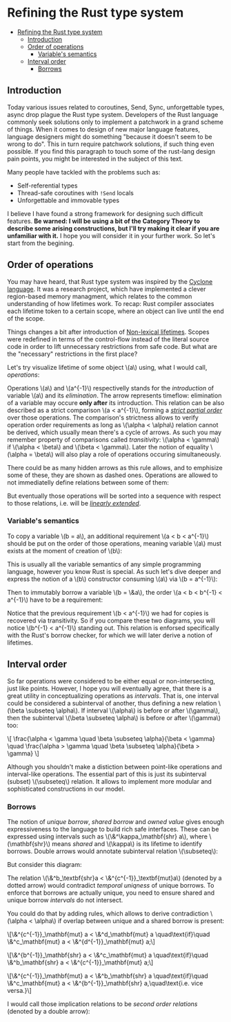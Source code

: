 <link rel="stylesheet" type="text/css" href="http://tikzjax.com/v1/fonts.css">
<script src="https://tikzjax.com/v1/tikzjax.js"></script>

<script type="text/javascript">
  window.addEventListener("load", () => {
    const embeds = new Set(document.querySelectorAll("div.tikz-embed").values().map(el => { return { element: el, fixed: false }; }));
    const bg_re = /#fff/gi;
    const fg_re = /#000/gi;
    const scale = 1.5;
    let fix_interval;
    fix_interval = window.setInterval(() => {
      let fixed_count = 0;
      for (const embed of embeds) {
        if (embed.fixed) {
          fixed_count += 1;
          continue;
        }

        const flex_div = embed.element.children[0];
        const page_div = flex_div?.children[0];
        if (page_div != null) {
          if (page_div.classList[0] !== "page") {
            console.error("Page div not found for", page_div);
          } else {
            page_div.classList = [];
            const svg = page_div.children[0];
            const new_width = (scale * parseFloat(flex_div.style.width)) + "pt";
            const new_height = (scale * parseFloat(flex_div.style.height)) + "pt";

            svg.width.baseVal.valueAsString = new_width;
            svg.height.baseVal.valueAsString = new_height;
            flex_div.style.width = "100%";
            flex_div.style.height = new_height;
            flex_div.style.justifyContent = "center";
            // flex_div.style.alignItems = "center";
            page_div.style.width = new_width;

            page_div.innerHTML = page_div.innerHTML
              .replaceAll(bg_re, "var(--bg)")
              .replaceAll(fg_re, "var(--fg)");

            embed.fixed = true;
            fixed_count += 1;
          }
        }
      }
      if (fixed_count == embeds.size) {
        window.clearInterval(fix_interval);
      }
    }, 1000);
  });
</script>

<style>
  div.mdbook-graphviz-output {
    text-align: center;
  }
</style>

# Refining the Rust type system

<!--toc:start-->
- [Refining the Rust type system](#refining-the-rust-type-system)
  - [Introduction](#introduction)
  - [Order of operations](#order-of-operations)
    - [Variable's semantics](#variables-semantics)
  - [Interval order](#interval-order)
    - [Borrows](#borrows)
<!--toc:end-->

## Introduction

Today various issues related to coroutines, Send, Sync, unforgettable types, async drop plague the Rust type system.
Developers of the Rust language commonly seek solutions only to implement a patchwork in a grand scheme of things.
When it comes to design of new major language features, language designers might do something "because it doesn't seem to be wrong to do".
This in turn require patchwork solutions, if such thing even possible.
If you find this paragraph to touch some of the rust-lang design pain points, you might be interested in the subject of this text.

Many people have tackled with the problems such as:

- Self-referential types
- Thread-safe coroutines with `!Send` locals
- Unforgettable and immovable types

I believe I have found a strong framework for designing such difficult features.
**Be warned: I will be using a bit of the Category Theory to describe some arising constructions, but I'll try making it clear if you are unfamiliar with it.**
I hope you will consider it in your further work.
So let's start from the begining.

## Order of operations

You may have heard, that Rust type system was inspired by the [Cyclone language].
It was a research project, which have implemented a clever region-based memory managment, which relates to the common understanding of how lifetimes work.
To recap: Rust compiler associates each lifetime token to a certain scope, where an object can live until the end of the scope.

Things changes a bit after introduction of [Non-lexical lifetimes].
Scopes were redefined in terms of the control-flow instead of the literal source code in order to lift unnecessary restrictions from safe code.
But what are the "necessary" restrictions in the first place?

Let's try visualize lifetime of some object \\(a\\) using, what I would call, *operations*:

<div class="tikz-embed">
<script type="text/tikz">
  \begin{tikzcd}
    a \arrow[r] & a^{-1}
  \end{tikzcd}
</script>
</div>

Operations \\(a\\) and \\(a^{-1}\\) respectivelly stands for the *introduction* of variable \\(a\\) and its *elimination*.
The arrow represents timeflow: elimination of a variable may occure **only after** its introduction.
This relation can be also described as a strict comparison \\(a < a^{-1}\\), forming a *[strict partial order]* over those operations.
The comparison's strictness allows to verify operation order requirements as long as \\(\alpha < \alpha\\) relation cannot be derived, which usually mean there's a cycle of arrows.
As such you may remember property of comparisons called *transitivity*: \\(\alpha < \gamma\\) if \\(\alpha < \beta\\) and \\(\beta < \gamma\\).
Later the notion of equality \\(\alpha = \beta\\) will also play a role of operations occuring simultaneously.

There could be as many hidden arrows as this rule allows, and to emphisize some of these, they are shown as dashed ones.
Operations are allowed to not immediatelly define relations between some of them:

<div class="tikz-embed">
<script type="text/tikz">
  \begin{tikzcd}
  \alpha \arrow[r] \arrow[d] & \beta \arrow[d] \\
  \gamma \arrow[r]           & \delta
  \end{tikzcd}
</script>
</div>

But eventually those operations will be sorted into a sequence with respect to those relations, i.e. will be *[linearly extended]*.

### Variable's semantics

To copy a variable \\(b = a\\), an additional requirement \\(a < b < a^{-1}\\) should be put on the order of those operations,
meaning variable \\(a\\) must exists at the moment of creation of \\(b\\):

<div class="tikz-embed">
<script type="text/tikz">
  \begin{tikzcd}
    a \arrow[d] \arrow[r]  & a^{-1} \\
    b \arrow[r] \arrow[ru] & b^{-1}
  \end{tikzcd}
</script>
</div>

This is usually all the variable semantics of any simple programming language, however you know Rust is special.
As such let's dive deeper and  express the notion of a \\(b\\) constructor consuming \\(a\\) via \\(b = a^{-1}\\):

<div class="tikz-embed">
<script type="text/tikz">
  \begin{tikzcd}
    a \arrow[d, dashed] \arrow[r] & a^{-1} \arrow[d, dashed] \\
    b \arrow[r] \arrow[ru, equal] & b^{-1}
  \end{tikzcd}
</script>
</div>

Then to immutably borrow a variable \\(b = \\&a\\), the order \\(a < b < b^{-1} < a^{-1}\\) have to be a requirement:

<div class="tikz-embed">
<script type="text/tikz">
  \begin{tikzcd}
    a \arrow[d] \arrow[r]          & a^{-1} \\
    b \arrow[r] \arrow[ru, dashed] & b^{-1} \arrow[u]
  \end{tikzcd}
</script>
</div>

Notice that the previous requirement \\(b < a^{-1}\\) we had for copies is recovered via transitivity.
So if you compare these two diagrams, you will notice \\(b^{-1} < a^{-1}\\) standing out.
This relation is enforsed specifically with the Rust's borrow checker, for which we will later derive a notion of lifetimes.

## Interval order

So far operations were considered to be either equal or non-intersecting, just like points.
However, I hope you will eventually agree, that there is a great utility in conceptualizing operations as *intervals*.
That is, one interval could be considered a subinterval of another, thus defining a new relation \\(\beta \subseteq \alpha\\).
If interval \\(\alpha\\) is before or after \\(\gamma\\), then the subinterval \\(\beta \subseteq \alpha\\) is before or after \\(\gamma\\) too:

\\[
\frac{\alpha < \gamma \quad \beta \subseteq \alpha}{\beta < \gamma}
\quad
\frac{\alpha > \gamma \quad \beta \subseteq \alpha}{\beta > \gamma}
\\]

Although you shouldn't make a distiction between point-like operations and interval-like operations.
The essential part of this is just its subinterval (subset) \\(\subseteq\\) relation.
It allows to implement more modular and sophisticated constructions in our model.

### Borrows

The notion of *unique borrow*, *shared borrow* and *owned value* gives enough expressiveness to the language to build rich safe interfaces.
These can be expressed using intervals such as \\(\\&^\kappa_\mathbf{shr} a\\), where \\(\mathbf{shr}\\) means *shared* and \\(\kappa\\) is its lifetime to identify borrows.
Double arrows would annotate subinterval relation \\(\subseteq\\):

<div class="tikz-embed">
<script type="text/tikz">
\begin{tikzcd}[column sep=small]
a \arrow[r] \arrow[d, dashed] & \&^\kappa_\mathbf{shr} a \arrow[r] \arrow[ld, Rightarrow] \arrow[rd, Rightarrow] & a^{-1}                   \\
b \arrow[rr]                  &                                                                             & b^{-1} \arrow[u, dashed]
\end{tikzcd}
</script>
</div>

But consider this diagram:

<div class="tikz-embed">
<script type="text/tikz">
\begin{tikzcd}
                        & \&^c_\mathbf{mut}a \arrow[rrdd] \arrow[rr]         &  & \&^{c^{-1}}_\mathbf{mut}a \arrow[rd] &        \\
a \arrow[ru] \arrow[rd] &                                                    &  &                                      & a^{-1} \\
                        & \&^b_\mathbf{shr}a \arrow[rruu, dotted] \arrow[rr] &  & \&^{b^{-1}}_\mathbf{shr}a \arrow[ru] &
\end{tikzcd}
</script>
</div>

The relation \\(\\&^b\_\textbf{shr}a < \\&^{c^{-1}}\_\textbf{mut}a\\) (denoted by a dotted arrow) would contradict *temporal uniqness* of unique borrows.
To enforce that borrows are actually unique, you need to ensure shared and unique borrow *intervals* do not intersect.


You could do that by adding rules, which allows to derive contradiction \\(\alpha < \alpha\\) if overlap between unique and a shared borrow is present:

\\[\\&^{c^{-1}}\_\mathbf{mut} a < \\&^d_\mathbf{mut} a \quad\text{if}\quad \\&^c\_\mathbf{mut} a < \\&^{d^{-1}}_\mathbf{mut} a;\\]

\\[\\&^{b^{-1}}\_\mathbf{shr} a < \\&^c_\mathbf{mut} a \quad\text{if}\quad \\&^b\_\mathbf{shr} a < \\&^{c^{-1}}_\mathbf{mut} a;\\]

\\[\\&^{c^{-1}}\_\mathbf{mut} a < \\&^b\_\mathbf{shr} a \quad\text{if}\quad \\&^c_\mathbf{mut} a < \\&^{b^{-1}}\_\mathbf{shr} a,\quad\text{i.e. vice versa.}\\]

I would call those implication relations to be *second order relations* (denoted by a double arrow):

<div class="tikz-embed">
<script type="text/tikz">
\begin{tikzcd}[row sep=small, column sep=small]
                          & \&^c_\mathbf{mut}a \arrow[rrrrdddd] \arrow[rrrr] &                                      &  &    & \&^{c^{-1}}_\mathbf{mut}a \arrow[lllldddd, dashed] \arrow[rdd] &        \\
                          &                                                  & {} \arrow[rr, Rightarrow, bend left] &  & {} &                                                                &        \\
a \arrow[ruu] \arrow[rdd] &                                                  &                                      &  &    &                                                                & a^{-1} \\
                          &                                                  &                                      &  &    &                                                                &        \\
                          & \&^b_\mathbf{shr}a \arrow[rrrr]                  &                                      &  &    & \&^{b^{-1}}_\mathbf{shr}a \arrow[ruu]                          &
\end{tikzcd}
</script>
</div>

<div class="tikz-embed">
<script type="text/tikz">
\begin{tikzcd}[column sep=small]
a \arrow[r] & \&_\mathbf{shr}^b a \arrow[r] \arrow[rrdd] & \&_\mathbf{shr}^{b^{-1}} a \arrow[r, color=red] & \&_\mathbf{mut}^c a \arrow[r, color=red]                        & \&_\mathbf{mut}^{c^{-1}} a \arrow[r, color=red] & \&_\mathbf{shr}^d a \arrow[r] \arrow[lldd, color=red] & \&_\mathbf{shr}^{d^{-1}} a \arrow[r] & a^{-1} \\
            &                             &                 &                                       &                 &                             &                 &    \\
            &                             &                 & e \arrow[luu, color=red] \arrow[r] \arrow[rrruu] & e^{-1}          &                             &                 &
\end{tikzcd}
</script>
</div>

[Cyclone language]: https://cyclone.thelanguage.org/
[Non-lexical lifetimes]: https://smallcultfollowing.com/babysteps/blog/2016/04/27/non-lexical-lifetimes-introduction/
[strict partial order]: https://en.wikipedia.org/wiki/Partially_ordered_set
[linearly extended]: https://en.wikipedia.org/wiki/Linear_extension
